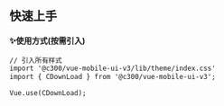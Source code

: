 ## 快速上手

#### ✨使用方式(按需引入)
```html
// 引入所有样式
import '@c300/vue-mobile-ui-v3/lib/theme/index.css'
import { CDownLoad } from '@c300/vue-mobile-ui-v3';

Vue.use(CDownLoad);
```

